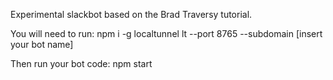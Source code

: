 Experimental slackbot based on the Brad Traversy tutorial.

You will need to run:
npm i -g localtunnel
lt --port 8765 --subdomain [insert your bot name]

Then run your bot code:
npm start


